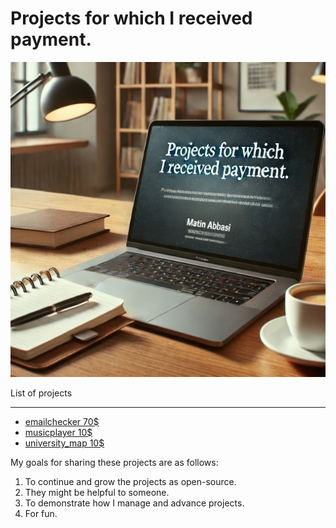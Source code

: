 # Projects for which I received payment.
![pic](.img/main.png)

List of projects
***
* [emailchecker 70$](https://github.com/matinabbasi788/projects/tree/main/emailchecker/)
* [musicplayer 10$](https://github.com/matinabbasi788/projects/tree/main/musicplayer/)
* [university_map 10$](https://github.com/matinabbasi788/projects/tree/main/university_map/)



My goals for sharing these projects are as follows:

1. To continue and grow the projects as open-source.
2. They might be helpful to someone.
3. To demonstrate how I manage and advance projects.
4. For fun.

